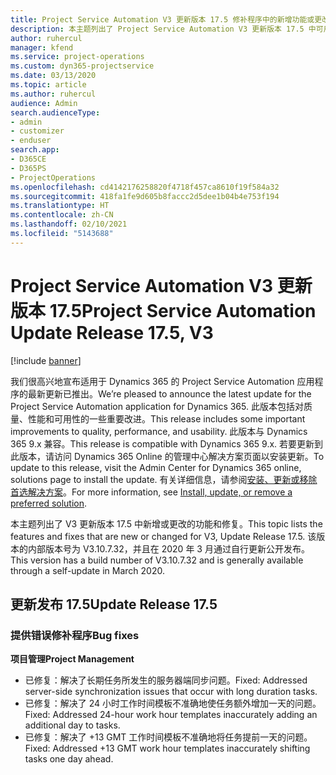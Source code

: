 ```yaml
---
title: Project Service Automation V3 更新版本 17.5 修补程序中的新增功能或更改
description: 本主题列出了 Project Service Automation V3 更新版本 17.5 中可用的功能和修复。
author: ruhercul
manager: kfend
ms.service: project-operations
ms.custom: dyn365-projectservice
ms.date: 03/13/2020
ms.topic: article
ms.author: ruhercul
audience: Admin
search.audienceType:
- admin
- customizer
- enduser
search.app:
- D365CE
- D365PS
- ProjectOperations
ms.openlocfilehash: cd4142176258820f4718f457ca8610f19f584a32
ms.sourcegitcommit: 418fa1fe9d605b8faccc2d5dee1b04b4e753f194
ms.translationtype: HT
ms.contentlocale: zh-CN
ms.lasthandoff: 02/10/2021
ms.locfileid: "5143688"
---
```

# <a name="project-service-automation-update-release-175-v3"></a><span data-ttu-id="1e48a-103">Project Service Automation V3 更新版本 17.5</span><span class="sxs-lookup"><span data-stu-id="1e48a-103">Project Service Automation Update Release 17.5, V3</span></span>

[!include [banner](../includes/psa-now-project-operations.md)]

<span data-ttu-id="1e48a-104">我们很高兴地宣布适用于 Dynamics 365 的 Project Service Automation 应用程序的最新更新已推出。</span><span class="sxs-lookup"><span data-stu-id="1e48a-104">We’re pleased to announce the latest update for the Project Service Automation application for Dynamics 365.</span></span> <span data-ttu-id="1e48a-105">此版本包括对质量、性能和可用性的一些重要改进。</span><span class="sxs-lookup"><span data-stu-id="1e48a-105">This release includes some important improvements to quality, performance, and usability.</span></span>  <span data-ttu-id="1e48a-106">此版本与 Dynamics 365 9.x 兼容。</span><span class="sxs-lookup"><span data-stu-id="1e48a-106">This release is compatible with Dynamics 365 9.x.</span></span> <span data-ttu-id="1e48a-107">若要更新到此版本，请访问 Dynamics 365 Online 的管理中心解决方案页面以安装更新。</span><span class="sxs-lookup"><span data-stu-id="1e48a-107">To update to this release, visit the Admin Center for Dynamics 365 online, solutions page to install the update.</span></span> <span data-ttu-id="1e48a-108">有关详细信息，请参阅[安装、更新或移除首选解决方案](https://docs.microsoft.com/power-platform/admin/install-remove-preferred-solution)。</span><span class="sxs-lookup"><span data-stu-id="1e48a-108">For more information, see [Install, update, or remove a preferred solution](https://docs.microsoft.com/power-platform/admin/install-remove-preferred-solution).</span></span>

<span data-ttu-id="1e48a-109">本主题列出了 V3 更新版本 17.5 中新增或更改的功能和修复。</span><span class="sxs-lookup"><span data-stu-id="1e48a-109">This topic lists the features and fixes that are new or changed for V3, Update Release 17.5.</span></span> <span data-ttu-id="1e48a-110">该版本的内部版本号为 V3.10.7.32，并且在 2020 年 3 月通过自行更新公开发布。</span><span class="sxs-lookup"><span data-stu-id="1e48a-110">This version has a build number of V3.10.7.32 and is generally available through a self-update in March 2020.</span></span>


## <a name="update-release-175"></a><span data-ttu-id="1e48a-111">更新发布 17.5</span><span class="sxs-lookup"><span data-stu-id="1e48a-111">Update Release 17.5</span></span>

### <a name="bug-fixes"></a><span data-ttu-id="1e48a-112">提供错误修补程序</span><span class="sxs-lookup"><span data-stu-id="1e48a-112">Bug fixes</span></span>


<span data-ttu-id="1e48a-113">**项目管理**</span><span class="sxs-lookup"><span data-stu-id="1e48a-113">**Project Management**</span></span>

- <span data-ttu-id="1e48a-114">已修复：解决了长期任务所发生的服务器端同步问题。</span><span class="sxs-lookup"><span data-stu-id="1e48a-114">Fixed: Addressed server-side synchronization issues that occur with long duration tasks.</span></span>
- <span data-ttu-id="1e48a-115">已修复：解决了 24 小时工作时间模板不准确地使任务额外增加一天的问题。</span><span class="sxs-lookup"><span data-stu-id="1e48a-115">Fixed: Addressed 24-hour work hour templates inaccurately adding an additional day to tasks.</span></span>
- <span data-ttu-id="1e48a-116">已修复：解决了 +13 GMT 工作时间模板不准确地将任务提前一天的问题。</span><span class="sxs-lookup"><span data-stu-id="1e48a-116">Fixed: Addressed +13 GMT work hour templates inaccurately shifting tasks one day ahead.</span></span>

